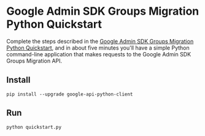 # Google Admin SDK Groups Migration Python Quickstart

Complete the steps described in the [Google Admin SDK Groups Migration Python
Quickstart](https://developers.google.com/admin-sdk/groups-migration/v1/quickstart/python),
and in about five minutes you'll have a simple Python command-line application
that makes requests to the Google Admin SDK Groups Migration API.

## Install

```
pip install --upgrade google-api-python-client
```

## Run

```
python quickstart.py
```
